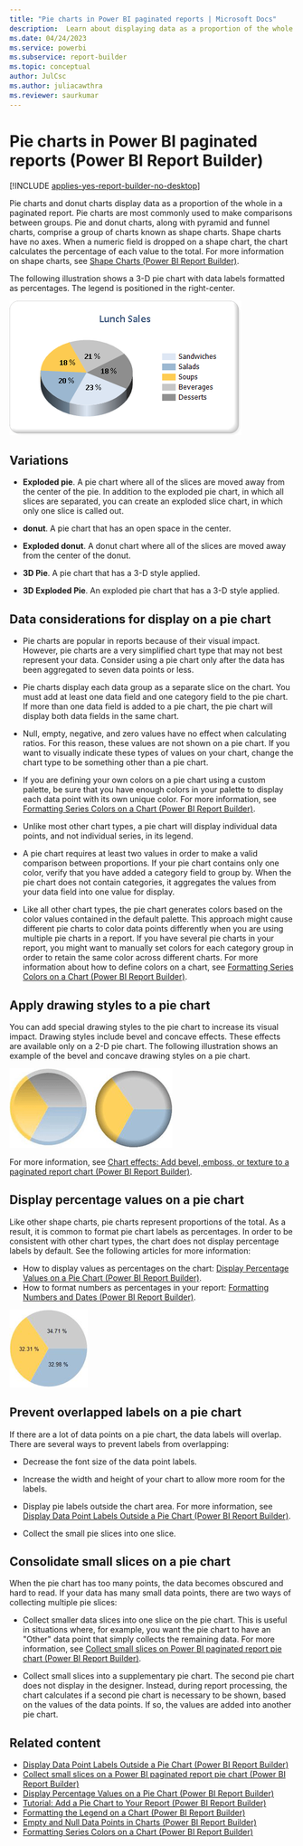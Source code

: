 ```yaml
---
title: "Pie charts in Power BI paginated reports | Microsoft Docs"
description:  Learn about displaying data as a proportion of the whole with the use of pie charts and donut charts in Power BI Report Builder. 
ms.date: 04/24/2023
ms.service: powerbi
ms.subservice: report-builder
ms.topic: conceptual
author: JulCsc
ms.author: juliacawthra
ms.reviewer: saurkumar
---
```

# Pie charts in Power BI paginated reports (Power BI Report Builder)

[!INCLUDE [applies-yes-report-builder-no-desktop](../../../includes/applies-yes-report-builder-no-desktop.md)]

  Pie charts and donut charts display data as a proportion of the whole in a paginated report. Pie charts are most commonly used to make comparisons between groups. Pie and donut charts, along with pyramid and funnel charts, comprise a group of charts known as shape charts. Shape charts have no axes. When a numeric field is dropped on a shape chart, the chart calculates the percentage of each value to the total. For more information on shape charts, see [Shape Charts &#40;Power BI Report Builder&#41;](shape-charts-report-builder.md).  
  
 The following illustration shows a 3-D pie chart with data labels formatted as percentages.  The legend is positioned in the right-center.  
  
 ![Screenshot of a pie chart.](./media/paginated-reports-visualizations/pie-chart.gif "pie-chart")  

## Variations  
  
- **Exploded pie**. A pie chart where all of the slices are moved away from the center of the pie. In addition to the exploded pie chart, in which all slices are separated, you can create an exploded slice chart, in which only one slice is called out.  
  
- **donut**. A pie chart that has an open space in the center.  
  
- **Exploded donut**. A donut chart where all of the slices are moved away from the center of the donut.  
  
- **3D Pie**. A pie chart that has a 3-D style applied.  
  
- **3D Exploded Pie**. An exploded pie chart that has a 3-D style applied.  
  
## Data considerations for display on a pie chart  
  
- Pie charts are popular in reports because of their visual impact. However, pie charts are a very simplified chart type that may not best represent your data. Consider using a pie chart only after the data has been aggregated to seven data points or less.  
  
- Pie charts display each data group as a separate slice on the chart. You must add at least one data field and one category field to the pie chart. If more than one data field is added to a pie chart, the pie chart will display both data fields in the same chart.  
  
- Null, empty, negative, and zero values have no effect when calculating ratios. For this reason, these values are not shown on a pie chart. If you want to visually indicate these types of values on your chart, change the chart type to be something other than a pie chart.  
  
- If you are defining your own colors on a pie chart using a custom palette, be sure that you have enough colors in your palette to display each data point with its own unique color. For more information, see [Formatting Series Colors on a Chart &#40;Power BI Report Builder&#41;](/sql/reporting-services/report-design/formatting-series-colors-on-a-chart-report-builder-and-ssrs).  
  
- Unlike most other chart types, a pie chart will display individual data points, and not individual series, in its legend.  
  
- A pie chart requires at least two values in order to make a valid comparison between proportions. If your pie chart contains only one color, verify that you have added a category field to group by. When the pie chart does not contain categories, it aggregates the values from your data field into one value for display.  
  
- Like all other chart types, the pie chart generates colors based on the color values contained in the default palette. This approach might cause different pie charts to color data points differently when you are using multiple pie charts in a report. If you have several pie charts in your report, you might want to manually set colors for each category group in order to retain the same color across different charts. For more information about how to define colors on a chart, see [Formatting Series Colors on a Chart &#40;Power BI Report Builder&#41;](/sql/reporting-services/report-design/formatting-series-colors-on-a-chart-report-builder-and-ssrs).  
  
## Apply drawing styles to a pie chart

 You can add special drawing styles to the pie chart to increase its visual impact. Drawing styles include bevel and concave effects. These effects are available only on a 2-D pie chart. The following illustration shows an example of the bevel and concave drawing styles on a pie chart.  
  
 ![Screenshot of a Pie Drawing Styles.](./media/paginated-reports-visualizations/pie-drawing-effects-concave-2.gif "pie-drawing-effects-concave-2")  
  
 For more information, see [Chart effects: Add bevel, emboss, or texture to a paginated report chart (Power BI Report Builder)](chart-effects-add-bevel-emboss-or-texture-report-builder.md).  
  
## Display percentage values on a pie chart

 Like other shape charts, pie charts represent proportions of the total. As a result, it is common to format pie chart labels as percentages. In order to be consistent with other chart types, the chart does not display percentage labels by default. See the following articles for more information:

- How to display values as percentages on the chart: [Display Percentage Values on a Pie Chart &#40;Power BI Report Builder&#41;](/sql/reporting-services/report-design/display-percentage-values-on-a-pie-chart-report-builder-and-ssrs).
- How to format numbers as percentages in your report: [Formatting Numbers and Dates &#40;Power BI Report Builder&#41;](/sql/reporting-services/report-design/formatting-numbers-and-dates-report-builder-and-ssrs).  
  
![Screenshot of a Pie chart with data point labels as percentages.](./media/paginated-reports-visualizations/pie-chart-percentages.gif "pie-chart-percentages")  
  
## Prevent overlapped labels on a pie chart  

 If there are a lot of data points on a pie chart, the data labels will overlap. There are several ways to prevent labels from overlapping:  
  
- Decrease the font size of the data point labels.  
  
- Increase the width and height of your chart to allow more room for the labels.  
  
- Display pie labels outside the chart area. For more information, see [Display Data Point Labels Outside a Pie Chart &#40;Power BI Report Builder&#41;](display-data-point-labels-outside-pie-chart-report-builder.md).  
  
- Collect the small pie slices into one slice.  
  
## Consolidate small slices on a pie chart  

 When the pie chart has too many points, the data becomes obscured and hard to read. If your data has many small data points, there are two ways of collecting multiple pie slices:  
  
- Collect smaller data slices into one slice on the pie chart. This is useful in situations where, for example, you want the pie chart to have an "Other" data point that simply collects the remaining data. For more information, see [Collect small slices on Power BI paginated report pie chart (Power BI Report Builder)](collect-small-slices-pie-chart-report-builder.md).  
  
- Collect small slices into a supplementary pie chart. The second pie chart does not display in the designer. Instead, during report processing, the chart calculates if a second pie chart is necessary to be shown, based on the values of the data points. If so, the values are added into another pie chart.  
  
## Related content

- [Display Data Point Labels Outside a Pie Chart &#40;Power BI Report Builder&#41;](display-data-point-labels-outside-pie-chart-report-builder.md)
- [Collect small slices on a Power BI paginated report pie chart (Power BI Report Builder)](collect-small-slices-pie-chart-report-builder.md)
- [Display Percentage Values on a Pie Chart &#40;Power BI Report Builder&#41;](/sql/reporting-services/report-design/display-percentage-values-on-a-pie-chart-report-builder-and-ssrs)   
- [Tutorial: Add a Pie Chart to Your Report &#40;Power BI Report Builder&#41;](/sql/reporting-services/tutorial-add-a-pie-chart-to-your-report-report-builder)   
- [Formatting the Legend on a Chart &#40;Power BI Report Builder&#41;](chart-legend-formatting-report-builder.md)   
- [Empty and Null Data Points in Charts &#40;Power BI Report Builder&#41;](/sql/reporting-services/report-design/empty-and-null-data-points-in-charts-report-builder-and-ssrs)   
- [Formatting Series Colors on a Chart &#40;Power BI Report Builder&#41;](/sql/reporting-services/report-design/formatting-series-colors-on-a-chart-report-builder-and-ssrs)  
